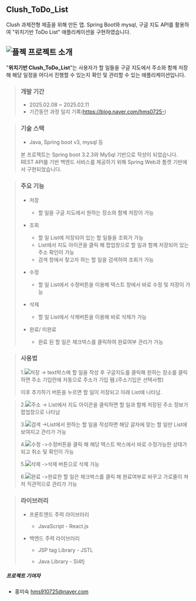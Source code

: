  Clush_ToDo_List
---
Clush 과제전형 제출을 위해 만든 앱. Spring Boot와 mysql, 구글 지도 API를 활용하여 "위치기반 ToDo List" 애플리케이션을 구현하였습니다.


 ##  ![플젝](https://github.com/hms0725/Clush_Todo/blob/master/%ED%94%84%EB%A1%9C%EC%A0%9D%ED%8A%B8.png) 프로젝트 소개


"**위치기반 Clush_ToDo_List**"는 사용자가 할 일들을 구글 지도에서 주소와 함께 저장해 해당 일정을 어디서 진행할 수 있는지 확인 및 관리할 수 있는 애플리케이션입니다. 

>### 개발 기간
>+ 2025.02.08 ~ 2025.02.11
>+ 기간동안 과정 일지 기록(https://blog.naver.com/hms0725-)

>### 기술 스택
>+ Java, Spring boot v3, mysql 등
>  
>본 프로젝트는 Spring boot 3.2.3와 MySql 기반으로 작성이 되었습니다. REST API를 기반 백엔드 서비스를 제공하기 위해 Spring Web과 톰캣 기반에서 구현되었습니다. 


>### 주요 기능
>+ 저장
>    + 할 일을 구글 지도에서 원하는 장소와 함께 저장이 가능
>
>+ 조회
>   + 할 일 List에 저장되어 있는 할 일들을 조회가 가능
>    + List에서 지도 아이콘을 클릭 해 팝업창으로 할 일과 함께 저장되어 있는 주소 확인이 가능
>    + 검색 창에서 찾고자 하는 할 일을 검색하여 조회가 가능
>
>+ 수정
>    + 할 일 List에서 수정버튼을 이용해 텍스트 창에서 바로 수정 및 저장이 가능
>     
>+ 삭제
>    + 할 일 List에서 삭제버튼을 이용해 바로 삭제가 가능
>     
>+ 완료/ 미완료
>    + 완료 된 할 일은 체크박스를 클릭하여 완료여부 관리가 가능
      

>### 사용법
>1.![저장](https://github.com/hms0725/Clush_Todo/blob/master/%EC%B6%94%EA%B0%80.gif)
>-> text박스에 할 일을 작성 후 구글지도를 클릭해 원하는 장소를 클릭하면 주소 기입란에 자동으로 주소가 기입 됌.(주소기입은 선택사항)
>
> 이후 추가하기 버튼을 누르면 할 일이 저장되고 아래 List에 나타남.

>2.![주소](https://github.com/hms0725/Clush_Todo/blob/master/%EC%A3%BC%EC%86%8C.gif)
>-> List에서 지도 아이콘을 클릭하면 할 일과 함께 저장된 주소 정보가 팝업창으로 나타남
>
>3.![검색](https://github.com/hms0725/Clush_Todo/blob/master/%EA%B2%80%EC%83%89.gif)
>->List에서 원하는 할 일을 작성하면 해당 글자에 맞는 할 일만 List에 보여지고 관리가 가능
>
>4.![수정](https://github.com/hms0725/Clush_Todo/blob/master/%EC%88%98%EC%A0%95.gif)
>->수정버튼을 클릭 해 해당 텍스트 박스에서 바로 수정가능한 상태가 되고 취소 및 확인이 가능
>
>5.![삭제](https://github.com/hms0725/Clush_Todo/blob/master/%EC%82%AD%EC%A0%9C.gif)
>->삭제 버튼으로 삭제 가능
>
>6.![완료](https://github.com/hms0725/Clush_Todo/blob/master/%EC%99%84%EB%A3%8C.gif)
>->완료한 할 일은 체크박스를 클릭 해 완료여부로 바꾸고 가로줄이 쳐저 직관적으로 관리가 가능

>### 라이브러리
> + 프론트엔드 주력 라이브러리
>   + JavaScript - React.js  
>
>
> + 백엔드 주력 라이브러리
>   + JSP tag Library - JSTL
>
>
>
>   + Java Library - Sl4fj






##### 프로젝트 기여자
- 홍미숙 hms910725@naver.com


